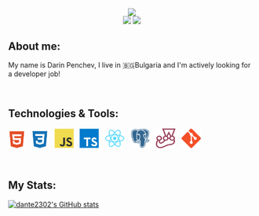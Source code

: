 <div align="center"> 
<img src="https://media.giphy.com/media/cIn5fTcjnKhStIeAef/giphy.gif" width="100" align="center"/>
  <div class="badges">
  <a href="#"><img src="https://www.edigitalagency.com.au/wp-content/uploads/new-linkedin-logo-white-black-png.png" width="30"/></a>
  <a href="#"><img src="https://icon-library.com/images/portfolio-icon-png/portfolio-icon-png-0.jpg" width="42"></a>
  </div>
 </div>
  
##   About me:
  My name is Darin Penchev, I live in 🇧🇬Bulgaria and I'm actively looking for a developer job!  
  
<br />
   
## Technologies & Tools:
<img src="https://github.com/devicons/devicon/blob/master/icons/html5/html5-plain.svg" width="35"/> &nbsp;
<img src="https://github.com/devicons/devicon/blob/master/icons/css3/css3-plain.svg" width="35" /> &nbsp;
<img src="https://github.com/devicons/devicon/blob/master/icons/javascript/javascript-original.svg" width="40"/> &nbsp;
<img src="https://github.com/devicons/devicon/blob/master/icons/typescript/typescript-original.svg" width="40" /> &nbsp;
<img src="https://github.com/devicons/devicon/blob/master/icons/react/react-original.svg" width="40" /> &nbsp;
<img src="https://github.com/devicons/devicon/blob/master/icons/postgresql/postgresql-plain.svg" width="40"/> &nbsp;
<img src="https://github.com/devicons/devicon/blob/master/icons/jest/jest-plain.svg" width="40" /> &nbsp;
<img src="https://github.com/devicons/devicon/blob/master/icons/git/git-original.svg" width="40" /> &nbsp;

<br />

##  My Stats:  

[![dante2302's GitHub stats](https://github-readme-stats.vercel.app/api?username=dante2302)](https://github.com/anuraghazra/github-readme-stats)


